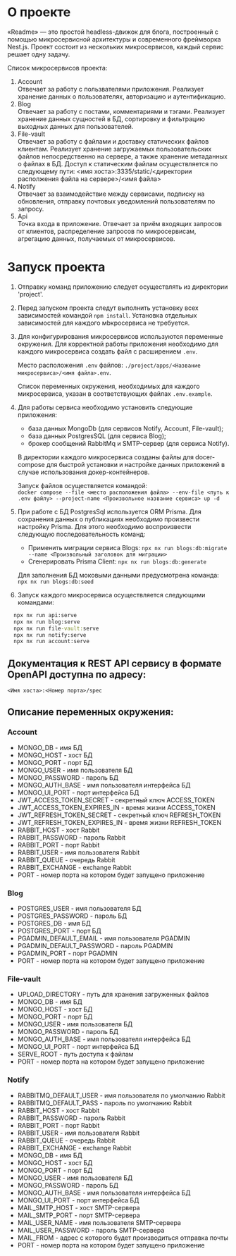 # О проекте

«Readme» — это простой headless-движок для блога, построенный с помощью микросервисной архитектуры и современного фреймворка Nest.js. Проект состоит из нескольких микросервисов, каждый сервис решает одну задачу.

Список микросервисов проекта:
1. Acсount  
  Отвечает за работу с пользвателями приложения. Реализует хранение данных о пользователях, авторизацию и аутентификацию.
2. Blog  
  Отвечает за работу с постами, комментариями и тэгами. Реализует хранение данных сущностей в БД, сортировку и фильтрацию выходных данных для пользователей.
3. File-vault  
  Отвечает за работу с файлами и доставку статических файлов клиентам. Реализует хранение загружаемых пользовательских файлов непосредственно на сервере, а также хранение метаданных о файлах в БД. Доступ к статическим файлам осуществляется по следующему пути: <имя хоста>:3335/static/<директории располжения файла на сервере>/<имя файла>
4. Notify   
  Отвечает за взаимодействие между сервисами, подписку на обновления, отправку почтовых уведомлений пользователям по запросу.
5. Api  
  Точка входа в приложение. Отвечает за приём входящих запросов от клиентов, распределение запросов по микросервисам, агрегацию данных, получаемых от микросервисов.

# Запуск проекта

1. Отправку команд приложению следует осуществлять из директории 'project'.

2. Перед запуском проекта следут выполнить установку всех зависимостей командой `npm install`. Установка отдельных зависимостей для каждого мbкросервиса не требуется.

3. Для конфигурирования микросервисов используются переменные окружения. Для корректной работы приложения необходимо для каждого микросервиса создать файл с расширением `.env`. 

    Место расположения `.env` файлов: 
    `./project/apps/<Название микросервиса>/<имя файла>.env`.

    Список переменных окружения, необходимых для каждого микросервиса, указан в соответствующих файлах `.env.example`.

4. Для работы сервиса необходимо установить следующие приложения:
    * база данных MongoDb (для сервисов Notify, Account, File-vault);
    * база данных PostgresSQL (для сервиса Blog);
    * брокер сообщений RabbitMq и SMTP-сервер (для сервиса Notify).

    В директории каждого микросервиса созданы файлы для docer-compose для быстрой установки и настройке данных приложений в случае использования докер-контейнеров.

    Запуск файлов осуществляется командой:   
  `docker compose --file <место расположения файла> --env-file <путь к .env файлу> --project-name <Произвольное название сервиса> up -d`

5. При работе с БД PostgresSql используется ORM Prisma. Для сохранения данных о публикациях необходимо произвести настройку Prisma. Для этого необходимо воспроизвести следующую последовательность команд:  
    * Применить миграции сервиса Blogs: 
    `npx nx run blogs:db:migrate --name <Произвольный заголовок для миграции>`
    * Сгенерировать Prisma Client: 
    `npx nx run blogs:db:generate`
  
    Для заполнения БД моковыми данными предусмотрена команда:  
     `npx nx run blogs:db:seed`

6. Запуск каждого микросервиса осуществляется следующими командами:

  ```cmd
    npx nx run api:serve
    npx nx run blog:serve
    npx nx run file-vault:serve
    npx nx run notify:serve
    npx nx run account:serve
  ```

## Документация к REST API сервису в формате OpenAPI доступна по адресу: 
`<Имя хоста>:<Номер порта>/spec`

## Описание переменных окружения:

### Account
* MONGO_DB - имя БД
* MONGO_HOST - хост БД
* MONGO_PORT - порт БД
* MONGO_USER - имя пользователя БД
* MONGO_PASSWORD - пароль БД
* MONGO_AUTH_BASE - имя пользователя интерфейса БД
* MONGO_UI_PORT - порт интерфейса БД
* JWT_ACCESS_TOKEN_SECRET - секретный ключ ACCESS_TOKEN
* JWT_ACCESS_TOKEN_EXPIRES_IN - время жизни ACCESS_TOKEN
* JWT_REFRESH_TOKEN_SECRET - секретный ключ REFRESH_TOKEN
* JWT_REFRESH_TOKEN_EXPIRES_IN - время жизни REFRESH_TOKEN
* RABBIT_HOST - хост Rabbit
* RABBIT_PASSWORD - пароль Rabbit
* RABBIT_PORT - порт Rabbit
* RABBIT_USER - имя пользователя Rabbit
* RABBIT_QUEUE - очередь Rabbit
* RABBIT_EXCHANGE - exchange Rabbit
* PORT - номер порта на котором будет запущено приложение

### Blog
* POSTGRES_USER - имя пользователя БД 
* POSTGRES_PASSWORD - пароль БД
* POSTGRES_DB - имя БД
* POSTGRES_PORT - порт БД
* PGADMIN_DEFAULT_EMAIL - имя пользователя PGADMIN
* PGADMIN_DEFAULT_PASSWORD - пароль PGADMIN
* PGADMIN_PORT - порт PGADMIN
* PORT - номер порта на котором будет запущено приложение

### File-vault
* UPLOAD_DIRECTORY - путь для хранения загруженных файлов
* MONGO_DB - имя БД
* MONGO_HOST - хост БД
* MONGO_PORT - порт БД
* MONGO_USER - имя пользователя БД
* MONGO_PASSWORD - пароль БД
* MONGO_AUTH_BASE - имя пользователя интерфейса БД
* MONGO_UI_PORT - порт интерфейса БД
* SERVE_ROOT - путь доступа к файлам
* PORT - номер порта на котором будет запущено приложение

### Notify
* RABBITMQ_DEFAULT_USER - имя пользователя по умолчанию Rabbit
* RABBITMQ_DEFAULT_PASS - пароль  по умолчанию Rabbit
* RABBIT_HOST - хост Rabbit
* RABBIT_PASSWORD - пароль Rabbit
* RABBIT_PORT - порт Rabbit
* RABBIT_USER - имя пользователя Rabbit
* RABBIT_QUEUE - очередь Rabbit
* RABBIT_EXCHANGE - exchange Rabbit
* MONGO_DB - имя БД
* MONGO_HOST - хост БД
* MONGO_PORT - порт БД
* MONGO_USER - имя пользователя БД
* MONGO_PASSWORD - пароль БД
* MONGO_AUTH_BASE - имя пользователя интерфейса БД
* MONGO_UI_PORT - порт интерфейса БД
* MAIL_SMTP_HOST - хост SMTP-сервера
* MAIL_SMTP_PORT - порт SMTP-сервера
* MAIL_USER_NAME - имя пользователя SMTP-сервера
* MAIL_USER_PASSWORD - пароль SMTP-сервера
* MAIL_FROM - адрес с которого будет производиться отправка почты
* PORT - номер порта на котором будет запущено приложение


